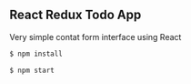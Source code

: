## React Redux Todo App

Very simple contat form interface using React

```sh
$ npm install
```

```sh
$ npm start
```
